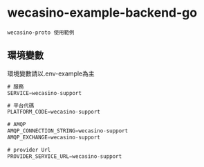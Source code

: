 # wecasino-example-backend-go
    wecasino-proto 使用範例
## 環境變數

環境變數請以.env-example為主

```js title=".env-example"
# 服務
SERVICE=wecasino-support

# 平台代碼
PLATFORM_CODE=wecasino-support

# AMQP
AMQP_CONNECTION_STRING=wecasino-support
AMQP_EXCHANGE=wecasino-support

# provider Url
PROVIDER_SERVICE_URL=wecasino-support
```